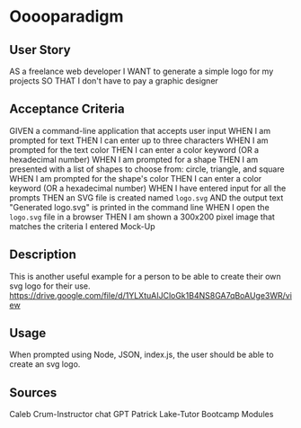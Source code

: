 # Ooooparadigm

## User Story

AS a freelance web developer
I WANT to generate a simple logo for my projects
SO THAT I don't have to pay a graphic designer

## Acceptance Criteria

GIVEN a command-line application that accepts user input
WHEN I am prompted for text
THEN I can enter up to three characters
WHEN I am prompted for the text color
THEN I can enter a color keyword (OR a hexadecimal number)
WHEN I am prompted for a shape
THEN I am presented with a list of shapes to choose from: circle, triangle, and square
WHEN I am prompted for the shape's color
THEN I can enter a color keyword (OR a hexadecimal number)
WHEN I have entered input for all the prompts
THEN an SVG file is created named `logo.svg`
AND the output text "Generated logo.svg" is printed in the command line
WHEN I open the `logo.svg` file in a browser
THEN I am shown a 300x200 pixel image that matches the criteria I entered
Mock-Up

## Description

This is another useful example for a person to be able to create their own svg logo for their use. 
https://drive.google.com/file/d/1YLXtuAIJCloGk1B4NS8GA7qBoAUge3WR/view


## Usage

When prompted using Node, JSON, index.js, the user should be able to create an svg logo.

## Sources

Caleb Crum-Instructor
chat GPT
Patrick Lake-Tutor
Bootcamp Modules

